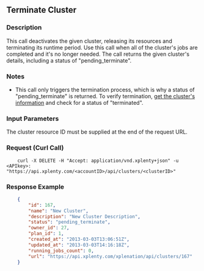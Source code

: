 ## Terminate Cluster

### Description
This call deactivates the given cluster, releasing its resources and terminating its runtime period.
Use this call when all of the cluster's jobs are completed and it's no longer needed.
The call returns the given cluster's details, including a status of "pending_terminate".

### Notes
* This call only triggers the termination process, which is why a status of "pending_terminate" is returned.
To verify termination, [get the cluster's information](https://github.com/xplenty/xplentydoc/wiki/Get-Cluster-Information) and check for a status of "terminated".

### Input Parameters
The cluster resource ID must be supplied at the end of the request URL.

### Request (Curl Call)
```shell
    curl -X DELETE -H "Accept: application/vnd.xplenty+json" -u <APIkey>: "https://api.xplenty.com/<accountID>/api/clusters/<clusterID>"
```

### Response Example
```json
    {
        "id": 167,
        "name": "New Cluster",
        "description": "New Cluster Description",
        "status": "pending_terminate",
        "owner_id": 27,
        "plan_id": 1,
        "created_at": "2013-03-03T13:06:51Z",
        "updated_at": "2013-03-03T14:16:18Z",
        "running_jobs_count": 0,
        "url": "https://api.xplenty.com/xplenation/api/clusters/167"
    }
```
